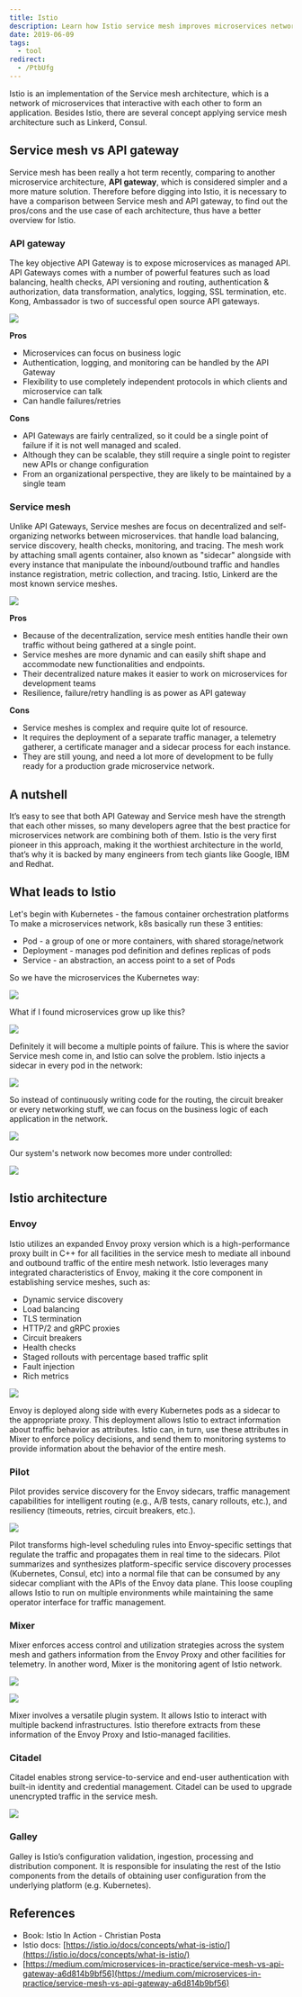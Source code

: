 ```yaml
---
title: Istio
description: Learn how Istio service mesh improves microservices networking with features like traffic management, security, and monitoring, and why it complements API gateways for scalable applications.
date: 2019-06-09
tags:
  - tool
redirect:
  - /PtbUfg
---
```


Istio is an implementation of the Service mesh architecture, which is a network of microservices that interactive with each other to form an application. Besides Istio, there are several concept applying service mesh architecture such as Linkerd, Consul.

## Service mesh vs API gateway

Service mesh has been really a hot term recently, comparing to another microservice architecture, **API gateway**, which is considered simpler and a more mature solution. Therefore before digging into Istio, it is necessary to have a comparison between Service mesh and API gateway, to find out the pros/cons and the use case of each architecture, thus have a better overview for Istio.

### API gateway

The key objective API Gateway is to expose microservices as managed API. API Gateways comes with a number of powerful features such as load balancing, health checks, API versioning and routing, authentication & authorization, data transformation, analytics, logging, SSL termination, etc. Kong, Ambassador is two of successful open source API gateways.

![](assets/istio_72c7525c7279dec224c4d4a2fe92915e_md5.webp)

**Pros**

- Microservices can focus on business logic
- Authentication, logging, and monitoring can be handled by the API Gateway
- Flexibility to use completely independent protocols in which clients and microservice can talk
- Can handle failures/retries

**Cons**

- API Gateways are fairly centralized, so it could be a single point of failure if it is not well managed and scaled.
- Although they can be scalable, they still require a single point to register new APIs or change configuration
- From an organizational perspective, they are likely to be maintained by a single team

### Service mesh

Unlike API Gateways, Service meshes are focus on decentralized and self-organizing networks between microservices. that handle load balancing, service discovery, health checks, monitoring, and tracing. The mesh work by attaching small agents container, also known as "sidecar" alongside with every instance that manipulate the inbound/outbound traffic and handles instance registration, metric collection, and tracing. Istio, Linkerd are the most known service meshes.

![](assets/istio_c3a18948994827d122dccffab6bb925e_md5.webp)

**Pros**

- Because of the decentralization, service mesh entities handle their own traffic without being gathered at a single point.
- Service meshes are more dynamic and can easily shift shape and accommodate new functionalities and endpoints.
- Their decentralized nature makes it easier to work on microservices for development teams
- Resilience, failure/retry handling is as power as API gateway

**Cons**

- Service meshes is complex and require quite lot of resource.
- It requires the deployment of a separate traffic manager, a telemetry gatherer, a certificate manager and a sidecar process for each instance.
- They are still young, and need a lot more of development to be fully ready for a production grade microservice network.

## A nutshell

It’s easy to see that both API Gateway and Service mesh have the strength that each other misses, so many developers agree that the best practice for microservices network are combining both of them. Istio is the very first pioneer in this approach, making it the worthiest architecture in the world, that’s why it is backed by many engineers from tech giants like Google, IBM and Redhat.

## What leads to Istio

Let's begin with Kubernetes - the famous container orchestration platforms To make a microservices network, k8s basically run these 3 entities:

- Pod - a group of one or more containers, with shared storage/network
- Deployment - manages pod definition and defines replicas of pods
- Service - an abstraction, an access point to a set of Pods

So we have the microservices the Kubernetes way:

![](assets/istio_fea0e8efe47df6b5ee4ec298ca2af085_md5.webp)

What if I found microservices grow up like this?

![](assets/istio_ff46797937114ab9f237e8a4e6c75717_md5.webp)

Definitely it will become a multiple points of failure. This is where the savior Service mesh come in, and Istio can solve the problem. Istio injects a sidecar in every pod in the network:

![](assets/istio_e9b3b350df578cb36174854b3cf061a7_md5.webp)

So instead of continuously writing code for the routing, the circuit breaker or every networking stuff, we can focus on the business logic of each application in the network.

![](assets/istio_8bc273d9f58042ffc8b0dc8bcba5c4d7_md5.webp)

Our system's network now becomes more under controlled:

![](assets/istio_5ad7aeee9b729f36ab6d6a0cb8c33acc_md5.webp)

## Istio architecture

### Envoy

Istio utilizes an expanded Envoy proxy version which is a high-performance proxy built in C++ for all facilities in the service mesh to mediate all inbound and outbound traffic of the entire mesh network. Istio leverages many integrated characteristics of Envoy, making it the core component in establishing service meshes, such as:

- Dynamic service discovery
- Load balancing
- TLS termination
- HTTP/2 and gRPC proxies
- Circuit breakers
- Health checks
- Staged rollouts with percentage based traffic split
- Fault injection
- Rich metrics

![](assets/istio_2d2ef1b3abadb1e298b1cde0c5614f6a_md5.webp)

Envoy is deployed along side with every Kubernetes pods as a sidecar to the appropriate proxy. This deployment allows Istio to extract information about traffic behavior as attributes. Istio can, in turn, use these attributes in Mixer to enforce policy decisions, and send them to monitoring systems to provide information about the behavior of the entire mesh.

### Pilot

Pilot provides service discovery for the Envoy sidecars, traffic management capabilities for intelligent routing (e.g., A/B tests, canary rollouts, etc.), and resiliency (timeouts, retries, circuit breakers, etc.).

![](assets/istio_59b3a1cd6fd186a9203774101e1f6ab6_md5.webp)

Pilot transforms high-level scheduling rules into Envoy-specific settings that regulate the traffic and propagates them in real time to the sidecars. Pilot summarizes and synthesizes platform-specific service discovery processes (Kubernetes, Consul, etc) into a normal file that can be consumed by any sidecar compliant with the APIs of the Envoy data plane. This loose coupling allows Istio to run on multiple environments while maintaining the same operator interface for traffic management.

### Mixer

Mixer enforces access control and utilization strategies across the system mesh and gathers information from the Envoy Proxy and other facilities for telemetry. In another word, Mixer is the monitoring agent of Istio network.

![](assets/istio_76c3d8d9b9ee843b5445a06359a73111_md5.webp)

![](assets/istio_b26506ec8999334276375c45f5510191_md5.webp)

Mixer involves a versatile plugin system. It allows Istio to interact with multiple backend infrastructures. Istio therefore extracts from these information of the Envoy Proxy and Istio-managed facilities.

### Citadel

Citadel enables strong service-to-service and end-user authentication with built-in identity and credential management. Citadel can be used to upgrade unencrypted traffic in the service mesh.

![](assets/istio_44d2292a4e7d6391c544bfb68ad30f41_md5.webp)

### Galley

Galley is Istio’s configuration validation, ingestion, processing and distribution component. It is responsible for insulating the rest of the Istio components from the details of obtaining user configuration from the underlying platform (e.g. Kubernetes).

## References

- Book: Istio In Action - Christian Posta
- Istio docs: [https://istio.io/docs/concepts/what-is-istio/](https://istio.io/docs/concepts/what-is-istio/)
- [https://medium.com/microservices-in-practice/service-mesh-vs-api-gateway-a6d814b9bf56](https://medium.com/microservices-in-practice/service-mesh-vs-api-gateway-a6d814b9bf56)
